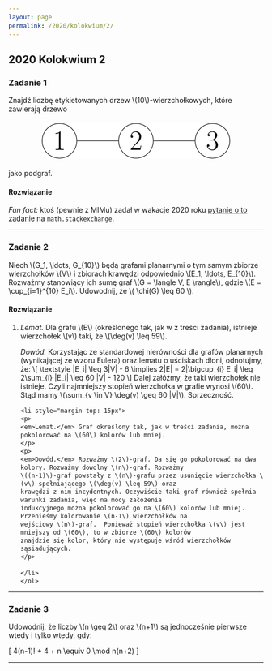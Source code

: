 ```yaml
---
layout: page
permalink: /2020/kolokwium/2/
---
```


## 2020 Kolokwium 2

### Zadanie 1

<div>
Znajdź liczbę etykietowanych drzew \(10\)-wierzchołkowych, które zawierają drzewo

<p style="margin-top: 20px; margin-bottom: 20px">
<img src="/images/2020_2nd_test_1.svg" alt="(1)--(2)--(3)"  style="display:block; margin-left:auto; margin-right:auto">
</p>

jako podgraf.
</div>

<div data-collapse>
  <h4 class="collapsible">Rozwiązanie</h4>
  <div class="solution">
  <em>Fun fact: </em>ktoś (pewnie z MIMu) zadał w wakacje 2020 roku
  <a href="https://math.stackexchange.com/q/3793447">pytanie o to zadanie</a>
  na <code>math.stackexchange</code>.
  </div>
</div>

---

### Zadanie 2

Niech \\(G_1, \ldots, G_{10}\\) będą grafami planarnymi o tym samym zbiorze wierzchołków \\(V\\) i zbiorach krawędzi
odpowiednio \\(E_1, \ldots, E_{10}\\). Rozważmy stanowiący ich sumę graf \\(G = \langle V, E \rangle\\), gdzie \\(E =
\cup_{i=1}^{10} E_i\\). Udowodnij, że \\( \chi(G) \leq 60 \\).

<div data-collapse>
  <h4 class="collapsible">Rozwiązanie</h4>
  <div class="solution">
    <ol>
    <li>
    <p>
    <em>Lemat.</em> Dla grafu \(E\) (określonego tak, jak w z treści zadania), istnieje wierzchołek \(v\) taki, że
    \(\deg(v) \leq 59\).
    </p>
    <p>
    <em>Dowód.</em>
    Korzystając ze standardowej nierówności dla grafów planarnych (wynikającej ze wzoru Eulera) oraz lematu o uściskach
    dłoni, odnotujmy, że:
    \[
        \textstyle
        |E_i| \leq 3|V| - 6 \implies  2|E| = 2|\bigcup_{i} E_i| \leq 2\sum_{i} |E_i| \leq 60 |V| - 120
    \]
    Dalej załóżmy, że taki wierzchołek nie istnieje. Czyli najmniejszy stopień wierzchołka w grafie wynosi \(60\). Stąd
    mamy \(\sum_{v \in V} \deg(v) \geq 60 |V|\). Sprzeczność.
    </p>
    </li>

    <li style="margin-top: 15px">
    <p>
    <em>Lemat.</em> Graf określony tak, jak w treści zadania, można pokolorować na \(60\) kolorów lub mniej.
    </p>
    <p>
    <em>Dowód.</em> Rozważmy \(2\)-graf. Da się go pokolorować na dwa kolory. Rozważmy dowolny \(n\)-graf. Rozważmy
    \((n-1)\)-graf powstały z \(n\)-grafu przez usunięcie wierzchołka \(v\) spełniającego \(\deg(v) \leq 59\) oraz
    krawędzi z nim incydentnych. Oczywiście taki graf również spełnia warunki zadania, więc na mocy założenia
    indukcyjnego można pokolorować go na \(60\) kolorów lub mniej. Przenieśmy kolorowanie \(n-1\) wierzchołków na
    wejściowy \(n\)-graf.  Ponieważ stopień wierzchołka \(v\) jest mniejszy od \(60\), to w zbiorze \(60\) kolorów
    znajdzie się kolor, który nie występuje wśród wierzchołków sąsiadujących.
    </p>

    </li>
    </ol>
  </div>
</div>

---

### Zadanie 3

<div>
Udowodnij, że liczby \(n \geq 2\) oraz \(n+1\) są jednocześnie pierwsze wtedy i
tylko wtedy, gdy:

\[
    4(n-1)! + 4 + n \equiv 0 \mod n(n+2)
\]
</div>

---
